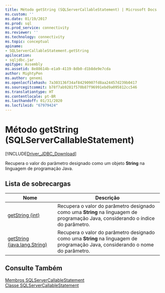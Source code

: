 ```yaml
---
title: Método getString (SQLServerCallableStatement) | Microsoft Docs
ms.custom: ''
ms.date: 01/19/2017
ms.prod: sql
ms.prod_service: connectivity
ms.reviewer: ''
ms.technology: connectivity
ms.topic: conceptual
apiname:
- SQLServerCallableStatement.getString
apilocation:
- sqljdbc.jar
apitype: Assembly
ms.assetid: 8e88614b-e1a9-4119-8db0-d1b8de9e7cda
author: MightyPen
ms.author: genemi
ms.openlocfilehash: 7a303136f34af84290907fd8aa24457d239b0417
ms.sourcegitcommit: b78f7ab9281f570b87f96991ebd9a095812cc546
ms.translationtype: HT
ms.contentlocale: pt-BR
ms.lasthandoff: 01/31/2020
ms.locfileid: "67979424"
---
```

# <a name="getstring-method-sqlservercallablestatement"></a>Método getString (SQLServerCallableStatement)
[!INCLUDE[Driver_JDBC_Download](../../../includes/driver_jdbc_download.md)]

  Recupera o valor do parâmetro designado como um objeto **String** na linguagem de programação Java.  
  
## <a name="overload-list"></a>Lista de sobrecargas  
  
|Nome|Descrição|  
|----------|-----------------|  
|[getString (int)](../../../connect/jdbc/reference/getstring-method-int.md)|Recupera o valor do parâmetro designado como uma **String** na linguagem de programação Java, considerando o índice do parâmetro.|  
|[getString (java.lang.String)](../../../connect/jdbc/reference/getstring-method-java-lang-string.md)|Recupera o valor do parâmetro designado como uma **String** na linguagem de programação Java, considerando o nome do parâmetro.|  
  
## <a name="see-also"></a>Consulte Também  
 [Membros SQLServerCallableStatement](../../../connect/jdbc/reference/sqlservercallablestatement-members.md)   
 [Classe SQLServerCallableStatement](../../../connect/jdbc/reference/sqlservercallablestatement-class.md)  
  
  
